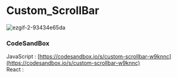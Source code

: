 # Custom_ScrollBar

![ezgif-2-93434e65da](https://github.com/MontaKr/CSS_Practice/assets/115155803/c239cb41-32fb-42ce-9db1-21cac259e4c6)

### CodeSandBox

JavaScript : [https://codesandbox.io/s/custom-scrollbar-w9knnc](https://codesandbox.io/s/custom-scrollbar-w9knnc) \
React : []()
